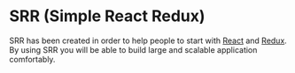 # SRR (Simple React Redux)

SRR has been created in order to help people to start with [React](https://facebook.github.io/react/) and [Redux](http://redux.js.org/). By using SRR you will be able to build large and scalable application comfortably.
